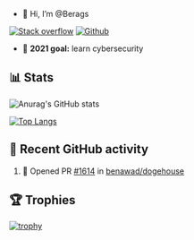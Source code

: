 - 👋 Hi, I’m @Berags

[![Stack overflow](https://img.shields.io/badge/Stack_Overflow-FE7A16?style=for-the-badge&logo=stack-overflow&logoColor=white)](https://stackoverflow.com/users/12445398/jacopo-beragnoli)
[![Github](https://img.shields.io/badge/GitHub-100000?style=for-the-badge&logo=github&logoColor=white)](https://github.com/Berags)

- 🏁 **2021 goal:** learn cybersecurity

## 📊 Stats 

![Anurag's GitHub stats](https://github-readme-stats.vercel.app/api?username=Berags&count_private=true&show_icons=true&theme=tokyonight)

[![Top Langs](https://github-readme-stats.vercel.app/api/top-langs/?username=Berags)](https://github.com/anuraghazra/github-readme-stats)

## 👀 Recent GitHub activity

<!--START_SECTION:activity-->
1. 💪 Opened PR [#1614](https://github.com/benawad/dogehouse/pull/1614) in [benawad/dogehouse](https://github.com/benawad/dogehouse)
<!--END_SECTION:activity-->

## 🏆 Trophies

[![trophy](https://github-profile-trophy.vercel.app/?username=Berags&theme=onedark)](https://github.com/ryo-ma/github-profile-trophy)
